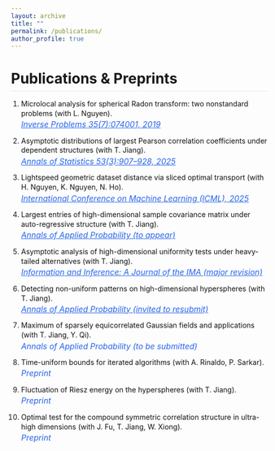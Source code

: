 ```yaml
---
layout: archive
title: ""
permalink: /publications/
author_profile: true
---
```


<style>
  /* CV-style publications */
  :root {
    --ink:#111; --muted:#6B7280; --accent:#2563EB; --rule:#E5E7EB;
  }
  .pub-header{border-bottom:1px solid var(--rule);margin-bottom:1rem;padding-bottom:.4rem}
  .pub-list{list-style:decimal;padding-left:1.25rem;counter-reset:pub}
  .pub-list li{margin:.85rem 0}
  .pub-title{color:var(--ink);font-weight:400;line-height:1.35}
  .pub-venue{margin-top:.15rem;color:var(--ink);font-size:.98rem}
  .journal, .journal:visited{color:var(--accent);font-style:italic;text-decoration:underline}
  .journal-plain{color:var(--accent);font-style:italic;text-decoration:none}
  @media (max-width:600px){.pub-venue{font-size:.95rem}}
</style>

<h1 class="pub-header">Publications &amp; Preprints</h1>

<ol class="pub-list">
  <li>
    <div class="pub-title">
      Microlocal analysis for spherical Radon transform: two nonstandard problems (with L. Nguyen).
    </div>
    <div class="pub-venue">
      <a class="journal" href="https://iopscience.iop.org/article/10.1088/1361-6420/ab15df" target="_blank" rel="noopener">
        Inverse Problems 35(7):074001, 2019
      </a>
    </div>
  </li>

  <li>
    <div class="pub-title">
      Asymptotic distributions of largest Pearson correlation coefficients under dependent structures (with T. Jiang).
    </div>
    <div class="pub-venue">
      <a class="journal" href="https://projecteuclid.org/journals/annals-of-statistics/volume-53/issue-3/Asymptotic-distributions-of-largest-Pearson-correlation-coefficients-under-dependent-structures/10.1214/24-AOS2462.short" target="_blank" rel="noopener">
        Annals of Statistics 53(3):907–928, 2025
      </a>
    </div>
  </li>

  <li>
    <div class="pub-title">
      Lightspeed geometric dataset distance via sliced optimal transport (with H. Nguyen, K. Nguyen, N. Ho).
    </div>
    <div class="pub-venue">
      <a class="journal" href="https://arxiv.org/abs/2501.18901" target="_blank" rel="noopener">
        International Conference on Machine Learning (ICML), 2025
      </a>
    </div>
  </li>

  <li>
    <div class="pub-title">
      Largest entries of high-dimensional sample covariance matrix under auto-regressive structure (with T. Jiang).
    </div>
    <div class="pub-venue">
      <a class="journal" href="https://www.e-publications.org/ims/submission/AAP/user/submissionFile/65959?confirm=934ea880" target="_blank" rel="noopener">
        Annals of Applied Probability (to appear)
      </a>
    </div>
  </li>

  <li>
    <div class="pub-title">
      Asymptotic analysis of high-dimensional uniformity tests under heavy-tailed alternatives (with T. Jiang).
    </div>
    <div class="pub-venue">
      <a class="journal" href="https://drive.google.com/file/d/1FhWiZQ6OyyIOj-volLgG3h7T73FVcFma/view" target="_blank" rel="noopener">
        Information and Inference: A Journal of the IMA (major revision)
      </a>
    </div>
  </li>

  <li>
    <div class="pub-title">
      Detecting non-uniform patterns on high-dimensional hyperspheres (with T. Jiang).
    </div>
    <div class="pub-venue">
      <a class="journal" href="https://drive.google.com/file/d/1fn3yf_1QvnnaeqB0d5cZmcyp_DeL30sK/view?usp=share_link" target="_blank" rel="noopener">
        Annals of Applied Probability (invited to resubmit)
      </a>
    </div>
  </li>

  <li>
    <div class="pub-title">
      Maximum of sparsely equicorrelated Gaussian fields and applications (with T. Jiang, Y. Qi).
    </div>
    <div class="pub-venue">
      <span class="journal-plain">Annals of Applied Probability (to be submitted)</span>
    </div>
  </li>

   <li>
    <div class="pub-title">
      Time-uniform bounds for iterated algorithms (with A. Rinaldo, P. Sarkar).
    </div>
    <div class="pub-venue">
      <span class="journal-plain">Preprint</span>
    </div>
  </li>

  <li>
    <div class="pub-title">
      Fluctuation of Riesz energy on the hyperspheres (with T. Jiang).
    </div>
    <div class="pub-venue">
      <span class="journal-plain">Preprint</span>
    </div>
  </li>

  <li>
    <div class="pub-title">
      Optimal test for the compound symmetric correlation structure in ultra-high dimensions (with J. Fu, T. Jiang, W. Xiong).
    </div>
    <div class="pub-venue">
      <span class="journal-plain">Preprint</span>
    </div>
  </li>

 
</ol>
